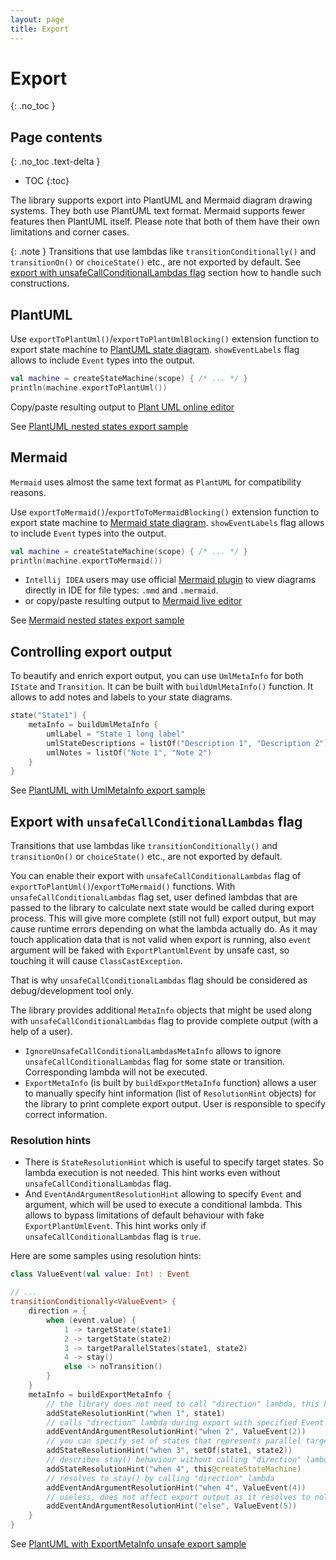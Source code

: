 ```yaml
---
layout: page
title: Export
---
```


# Export

{: .no_toc }

## Page contents

{: .no_toc .text-delta }

- TOC
  {:toc}

The library supports export into PlantUML and Mermaid diagram drawing systems. They both use PlantUML text format.
Mermaid supports fewer features then PlantUML itself.
Please note that both of them have their own limitations and corner cases.

{: .note }
Transitions that use lambdas like `transitionConditionally()` and `transitionOn()` or `choiceState()` etc.,
are not exported by default.
See [export with unsafeCallConditionalLambdas flag](#export-with-unsafecallconditionallambdas-flag) section how to
handle such constructions.

## PlantUML

Use `exportToPlantUml()`/`exportToPlantUmlBlocking()` extension function to export state machine
to [PlantUML state diagram](https://plantuml.com/en/state-diagram).
`showEventLabels` flag allows to include `Event` types into the output.

```kotlin
val machine = createStateMachine(scope) { /* ... */ }
println(machine.exportToPlantUml())
```

Copy/paste resulting output to [Plant UML online editor](http://www.plantuml.com/plantuml/)

See [PlantUML nested states export sample](https://github.com/KStateMachine/kstatemachine/tree/master/samples/src/commonMain/kotlin/ru/nsk/samples/PlantUmlExportSample.kt)

## Mermaid

`Mermaid` uses almost the same text format as `PlantUML` for compatibility reasons.

Use `exportToMermaid()`/`exportToToMermaidBlocking()` extension function to export state machine
to [Mermaid state diagram](https://mermaid.js.org/syntax/stateDiagram.html).
`showEventLabels` flag allows to include `Event` types into the output.

```kotlin
val machine = createStateMachine(scope) { /* ... */ }
println(machine.exportToMermaid())
```

* `Intellij IDEA` users may use official [Mermaid plugin](https://plugins.jetbrains.com/plugin/20146-mermaid)
  to view diagrams directly in IDE for file types: `.mmd` and `.mermaid`.
* or copy/paste resulting output to [Mermaid live editor](https://mermaid.live/)

See [Mermaid nested states export sample](https://github.com/KStateMachine/kstatemachine/tree/master/samples/src/commonMain/kotlin/ru/nsk/samples/MermaidExportSample.kt)

## Controlling export output

To beautify and enrich export output, you can use `UmlMetaInfo` for both `IState` and `Transition`. It can be built
with `buildUmlMetaInfo()` function.
It allows to add notes and labels to your state diagrams.

```kotlin
state("State1") {
    metaInfo = buildUmlMetaInfo {
        umlLabel = "State 1 long label"
        umlStateDescriptions = listOf("Description 1", "Description 2")
        umlNotes = listOf("Note 1", "Note 2")
    }
}
```

See [PlantUML with UmlMetaInfo export sample](https://github.com/KStateMachine/kstatemachine/tree/master/samples/src/commonMain/kotlin/ru/nsk/samples/PlantUmlExportWithUmlMetaInfoSample.kt)

## Export with `unsafeCallConditionalLambdas` flag

Transitions that use lambdas like `transitionConditionally()` and `transitionOn()` or `choiceState()` etc.,
are not exported by default.

You can enable their export with `unsafeCallConditionalLambdas` flag of `exportToPlantUml()`/`exportToMermaid()`
functions.
With `unsafeCallConditionalLambdas` flag set, user defined lambdas that are passed to the library to calculate next
state would be called during export process. This will give more complete (still not full) export output,
but may cause runtime errors depending on what the lambda actually do. As it may touch application data that is not
valid when export is running, also `event` argument will be faked with `ExportPlantUmlEvent` by unsafe cast, so touching
it will cause `ClassCastException`.

That is why `unsafeCallConditionalLambdas` flag should be considered as debug/development tool only.

The library provides additional `MetaInfo` objects that might be used along with `unsafeCallConditionalLambdas` flag
to provide complete output (with a help of a user).

* `IgnoreUnsafeCallConditionalLambdasMetaInfo` allows to ignore `unsafeCallConditionalLambdas` flag for some state or
  transition. Corresponding lambda will not be executed.
* `ExportMetaInfo` (is built by `buildExportMetaInfo` function) allows a user to manually specify hint
  information (list of `ResolutionHint` objects) for the library to print complete export output.
  User is responsible to specify correct information.

### Resolution hints

* There is `StateResolutionHint` which is useful to specify target states. So lambda execution is not needed.
  This hint works even without `unsafeCallConditionalLambdas` flag.
* And `EventAndArgumentResolutionHint` allowing to specify `Event` and argument, which will be used to execute a
  conditional lambda. This allows to bypass limitations of default behaviour with fake `ExportPlantUmlEvent`.
  This hint works only if `unsafeCallConditionalLambdas` flag is `true`.

Here are some samples using resolution hints:

```kotlin
class ValueEvent(val value: Int) : Event

// ...
transitionConditionally<ValueEvent> {
    direction = {
        when (event.value) {
            1 -> targetState(state1)
            2 -> targetState(state2)
            3 -> targetParallelStates(state1, state2)
            4 -> stay()
            else -> noTransition()
        }
    }
    metaInfo = buildExportMetaInfo {
        // the library does not need to call "direction" lambda, this hint provides the result (state1) directly
        addStateResolutionHint("when 1", state1)
        // calls "direction" lambda during export with specified Event and optional argument (lambda will return state2)
        addEventAndArgumentResolutionHint("when 2", ValueEvent(2))
        // you can specify set of states that represents parallel target states
        addStateResolutionHint("when 3", setOf(state1, state2))
        // describes stay() behaviour without calling "direction" lambda
        addStateResolutionHint("when 4", this@createStateMachine)
        // resolves to stay() by calling "direction" lambda
        addEventAndArgumentResolutionHint("when 4", ValueEvent(4))
        // useless, does not affect export output as it resolves to noTransition()
        addEventAndArgumentResolutionHint("else", ValueEvent(5))
    }
}
```

See [PlantUML with ExportMetaInfo unsafe export sample](https://github.com/KStateMachine/kstatemachine/tree/master/samples/src/commonMain/kotlin/ru/nsk/samples/PlantUmlUnsafeExportWithExportMetaInfoSample.kt)